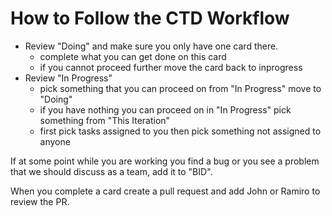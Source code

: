 # How to Follow the CTD Workflow

- Review "Doing" and make sure you only have one card there.
  - complete what you can get done on this card
  - if you cannot proceed further move the card back to inprogress
- Review "In Progress"
  - pick something that you can proceed on from "In Progress" move to "Doing"
  - if you have nothing you can proceed on in "In Progress" pick something from "This Iteration"
  - first pick tasks assigned to you then pick something not assigned to anyone

If at some point while you are working you find a bug or you see a problem that we should
discuss as a team, add it to "BID".

When you complete a card create a pull request and add John or Ramiro to review the PR.
